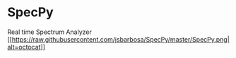 # SpecPy
Real time Spectrum Analyzer
[[https://raw.githubusercontent.com/jsbarbosa/SpecPy/master/SpecPy.png|alt=octocat]]
